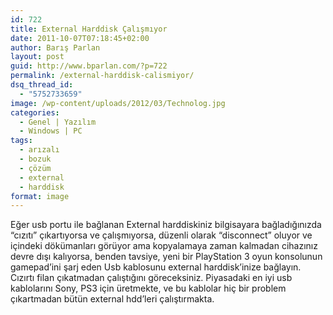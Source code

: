 ```yaml
---
id: 722
title: External Harddisk Çalışmıyor
date: 2011-10-07T07:18:45+02:00
author: Barış Parlan
layout: post
guid: http://www.bparlan.com/?p=722
permalink: /external-harddisk-calismiyor/
dsq_thread_id:
  - "5752733659"
image: /wp-content/uploads/2012/03/Technolog.jpg
categories:
  - Genel | Yazılım
  - Windows | PC
tags:
  - arızalı
  - bozuk
  - çözüm
  - external
  - harddisk
format: image
---
```

<div class="ttr_start">
</div>

Eğer usb portu ile bağlanan External harddiskiniz bilgisayara bağladığınızda &#8220;cızıtı&#8221; çıkartıyorsa ve çalışmıyorsa, düzenli olarak &#8220;disconnect&#8221; oluyor ve içindeki dökümanları görüyor ama kopyalamaya zaman kalmadan cihazınız devre dışı kalıyorsa, benden tavsiye, yeni bir PlayStation 3 oyun konsolunun gamepad&#8217;ini şarj eden Usb kablosunu external harddisk&#8217;inize bağlayın. Cızırtı filan çıkatmadan çalıştığını göreceksiniz. Piyasadaki en iyi usb kablolarını Sony, PS3 için üretmekte, ve bu kablolar hiç bir problem çıkartmadan bütün external hdd&#8217;leri çalıştırmakta.

<div class="ttr_end">
</div>